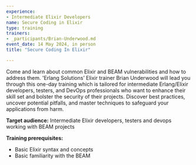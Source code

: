 ```yaml
---
experience:
- Intermediate Elixir Developers
name: Secure Coding in Elixir
type: training
trainers:
- _participants/Brian-Underwood.md
event_date: 14 May 2024, in person
title: "Secure Coding In Elixir"

---
```

Come and learn about common Elixir and BEAM vulnerabilities and how to address
them. 'Erlang Solutions’ Elixir trainer Brian Underwood will lead you through this
one-day training which is tailored for intermediate Erlang/Elixir developers, testers,
and DevOps professionals who want to enhance their skill set and bolster the
security of their projects. Discover best practices, uncover potential pitfalls, and
master techniques to safeguard your applications from harm.

**Target audience:**
Intermediate Elixir developers, testers and devops working with BEAM projects

**Training prerequisites:**
* Basic Elixir syntax and concepts
* Basic familiarity with the BEAM
